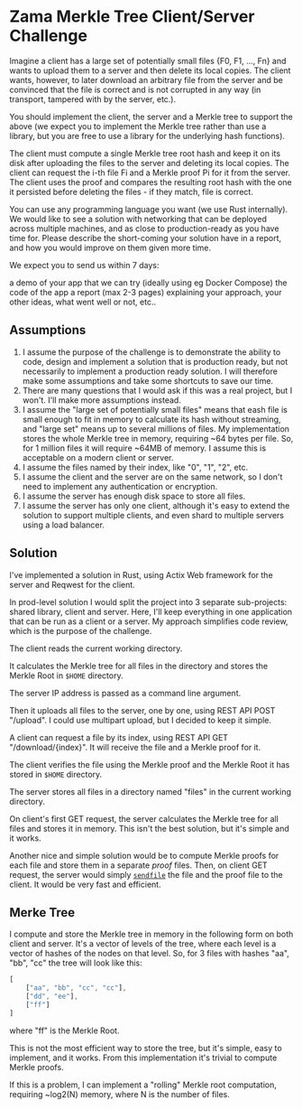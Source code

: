# Zama Merkle Tree Client/Server Challenge

Imagine a client has a large set of potentially small files {F0, F1, …, Fn} and wants to upload them to a server and then delete its local copies. The client wants, however, to later download an arbitrary file from the server and be convinced that the file is correct and is not corrupted in any way (in transport, tampered with by the server, etc.).

You should implement the client, the server and a Merkle tree to support the above (we expect you to implement the Merkle tree rather than use a library, but you are free to use a library for the underlying hash functions).

The client must compute a single Merkle tree root hash and keep it on its disk after uploading the files to the server and deleting its local copies. The client can request the i-th file Fi and a Merkle proof Pi for it from the server. The client uses the proof and compares the resulting root hash with the one it persisted before deleting the files - if they match, file is correct.

You can use any programming language you want (we use Rust internally). We would like to see a solution with networking that can be deployed across multiple machines, and as close to production-ready as you have time for. Please describe the short-coming your solution have in a report, and how you would improve on them given more time.

We expect you to send us within 7 days:

a demo of your app that we can try (ideally using eg Docker Compose)
the code of the app
a report (max 2-3 pages) explaining your approach, your other ideas, what went well or not, etc..

## Assumptions

1. I assume the purpose of the challenge is to demonstrate the ability to code, design and implement a solution that is production ready, but not necessarily to implement a production ready solution. I will therefore make some assumptions and take some shortcuts to save our time.
1. There are many questions that I would ask if this was a real project, but I won't. I'll make more assumptions instead.
1. I assume the "large set of potentially small files" means that eash file is small enough to fit in memory to calculate its hash without streaming, and "large set" means up to several millions of files. My implementation stores the whole Merkle tree in memory, requiring ~64 bytes per file. So, for 1 million files it will require ~64MB of memory. I assume this is acceptable on a modern client or server.
1. I assume the files named by their index, like "0", "1", "2", etc.
1. I assume the client and the server are on the same network, so I don't need to implement any authentication or encryption.
1. I assume the server has enough disk space to store all files.
1. I assume the server has only one client, although it's easy to extend the solution to support multiple clients, and even shard to multiple servers using a load balancer.

## Solution

I've implemented a solution in Rust, using Actix Web framework for the server and Reqwest for the client.

In prod-level solution I would split the project into 3 separate sub-projects: shared library, client and server.
Here, I'll keep everything in one application that can be run as a client or a server.
My approach simplifies code review, which is the purpose of the challenge.

The client reads the current working directory.

It calculates the Merkle tree for all files in the directory and stores the Merkle Root in `$HOME` directory.

The server IP address is passed as a command line argument.

Then it uploads all files to the server, one by one, using REST API POST "/upload". I could use multipart upload, but I decided to keep it simple.

A client can request a file by its index, using REST API GET "/download/{index}". It will receive the file and a Merkle proof for it.

The client verifies the file using the Merkle proof and the Merkle Root it has stored in `$HOME` directory.

The server stores all files in a directory named "files" in the current working directory.

On client's first GET request, the server calculates the Merkle tree for all files and stores it in memory.
This isn't the best solution, but it's simple and it works.

Another nice and simple solution would be to compute Merkle proofs for each file and store them in a separate _proof_ files.
Then, on client GET request, the server would simply [`sendfile`](https://linuxgazette.net/issue91/tranter.html) the file and the proof file to the client. It would be very fast and efficient.

## Merke Tree

I compute and store the Merkle tree in memory in the following form on both client and server. It's a vector of levels of the tree, where each level is a vector of hashes of the nodes on that level.
So, for 3 files with hashes "aa", "bb", "cc" the tree will look like this:

```javascript
[
    ["aa", "bb", "cc", "cc"],
    ["dd", "ee"],
    ["ff"]
]
```

where "ff" is the Merkle Root.

This is not the most efficient way to store the tree, but it's  simple, easy to implement, and it works. From this implementation it's trivial to compute Merkle proofs.

If this is a problem, I can implement a "rolling" Merkle root computation, requiring ~log2(N) memory, where N is the number of files.
